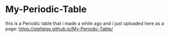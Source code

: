 # My-Periodic-Table
this is a Periodic table that i made a while ago and i just uploaded here as a page:
https://stefalgo.github.io/My-Periodic-Table/
